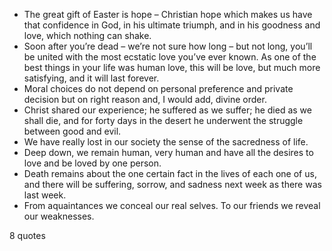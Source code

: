  - The great gift of Easter is hope – Christian hope which makes us have that confidence in God, in his ultimate triumph, and in his goodness and love, which nothing can shake.
 - Soon after you’re dead – we’re not sure how long – but not long, you’ll be united with the most ecstatic love you’ve ever known. As one of the best things in your life was human love, this will be love, but much more satisfying, and it will last forever.
 - Moral choices do not depend on personal preference and private decision but on right reason and, I would add, divine order.
 - Christ shared our experience; he suffered as we suffer; he died as we shall die, and for forty days in the desert he underwent the struggle between good and evil.
 - We have really lost in our society the sense of the sacredness of life.
 - Deep down, we remain human, very human and have all the desires to love and be loved by one person.
 - Death remains about the one certain fact in the lives of each one of us, and there will be suffering, sorrow, and sadness next week as there was last week.
 - From aquaintances we conceal our real selves. To our friends we reveal our weaknesses.

8 quotes